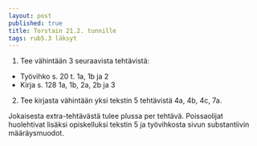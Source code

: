 ```yaml
---
layout: post
published: true
title: Torstain 21.2. tunnille
tags: rub5.3 läksyt
---
```

1. Tee vähintään 3 seuraavista tehtävistä:

- Työvihko s. 20 t. 1a, 1b ja 2
- Kirja s. 128 1a, 1b, 2a, 2b ja 3

2. Tee kirjasta vähintään yksi tekstin 5 tehtävistä 4a, 4b, 4c, 7a.

Jokaisesta extra-tehtävästä tulee plussa per tehtävä. Poissaolijat huolehtivat lisäksi opiskelluksi tekstin 5 ja työvihkosta sivun substantiivin määräysmuodot.
